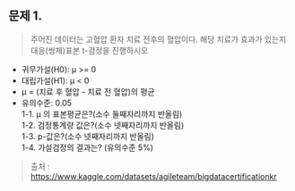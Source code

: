 문제 1.
-- 
> 주어진 데이터는 고혈압 환자 치료 전후의 혈압이다. 해당 치료가 효과가 있는지 대응(쌍체)표본 t-검정을 진행하시오  
* 귀무가설(H0): μ >= 0  
* 대립가설(H1): μ < 0  
* μ = (치료 후 혈압 - 치료 전 혈압)의 평균  
* 유의수준: 0.05  
1-1. μ 의 표본평균은?(소수 둘째자리까지 반올림)  
1-2. 검정통계량 값은?(소수 넷째자리까지 반올림)  
1-3. p-값은?(소수 넷째자리까지 반올림)  
1-4. 가설검정의 결과는? (유의수준 5%)    



> 출처 : https://www.kaggle.com/datasets/agileteam/bigdatacertificationkr

